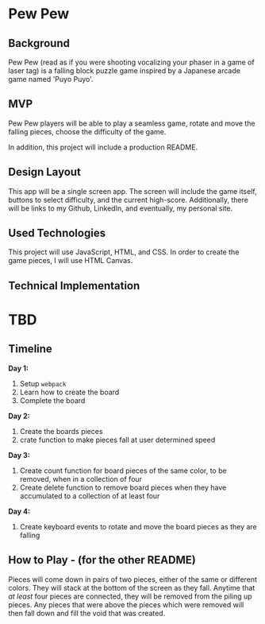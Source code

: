 # Pew Pew

## Background

Pew Pew (read as if you were shooting vocalizing your phaser in a game of laser tag) is a falling block puzzle game inspired by a Japanese arcade game named 'Puyo Puyo'.

## MVP

Pew Pew players will be able to play a seamless game, rotate and move the falling pieces, choose the difficulty of the game.

In addition, this project will include a production README.

## Design Layout

This app will be a single screen app.  The screen will include the game itself, buttons to select difficulty, and the current high-score. Additionally, there will be links to my Github, LinkedIn, and eventually, my personal site.

## Used Technologies

This project will use JavaScript, HTML, and CSS.
In order to create the game pieces, I will use HTML Canvas.  

## Technical Implementation

# TBD

## Timeline

**Day 1:**
1. Setup ```webpack```
2. Learn how to create the board
3. Complete the board

**Day 2:**
1. Create the boards pieces
2. crate function to make pieces fall at user determined speed

**Day 3:**
1. Create count function for board pieces of the same color, to be removed, when in a collection of four
2. Create delete function to remove board pieces when they have accumulated to a collection of at least four

**Day 4:**
1. Create keyboard events to rotate and move the board pieces as they are falling

## How to Play - (for the other README)

Pieces will come down in pairs of two pieces, either of the same or different colors. They will stack at the bottom of the screen as they fall. Anytime that *at least* four pieces are connected, they will be removed from the piling up pieces. Any pieces that were above the pieces which were removed will then fall down and fill the void that was created.
